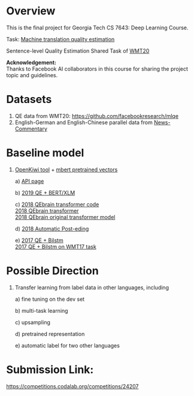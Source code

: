 # Overview
This is the final project for Georgia Tech CS 7643: Deep Learning Course.

Task: [Machine translation quality estimation](./Capstone_Proposal_QE.PDF)

Sentence-level Quality Estimation Shared Task of [WMT20](http://www.statmt.org/wmt20/)

**Acknowledgement:** <br>
Thanks to Facebook AI collaborators in this course for sharing the project topic and guidelines.

# Datasets
1) QE data from WMT20: https://github.com/facebookresearch/mlqe
2) English-German and English-Chinese parallel data from [News-Commentary](http://opus.nlpl.eu/News-Commentary.php)

# Baseline model
1) [OpenKiwi tool](https://github.com/Unbabel/OpenKiwi/blob/master/kiwi/models/predictor_estimator.py) + 
   [mbert pretrained vectors](https://github.com/google-research/bert/blob/master/multilingual.md)
   
    a) [API page](https://unbabel.github.io/OpenKiwi/)
    
    b) [2019 QE + BERT/XLM](http://www.statmt.org/wmt19/pdf/54/WMT06.pdf)
    
    c) [2018 QEbrain transformer code](https://github.com/lovecambi/qebrain) <br>
       [2018 QEbrain transformer](https://www.aclweb.org/anthology/W18-6465.pdf) <br>
       [2018 QEbrain original transformer model](https://arxiv.org/pdf/1807.09433.pdf)    
       
    d) [2018 Automatic Post-eding](https://www.aclweb.org/anthology/W18-1804.pdf)    
    
    e) [2017 QE + Bilstm](https://dl.acm.org/doi/10.1145/3109480) <br>
       [2017 QE + Bilstm on WMT17 task](http://www.statmt.org/wmt17/pdf/WMT63.pdf)

# Possible Direction
1) Transfer learning from label data in other languages, including

    a) fine tuning on the dev set

    b) multi-task learning

    c) upsampling

    d) pretrained representation

    e) automatic label for two other languages

# Submission Link:
https://competitions.codalab.org/competitions/24207
